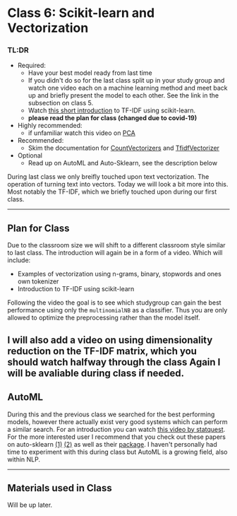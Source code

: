 # Class 6: Scikit-learn and Vectorization


### TL:DR
 - Required:
   - Have your best model ready from last time
   - If you didn't do so for the last class split up in your study group and watch one video each on a machine learning method and meet back up and briefly present the model to each other. See the link in the subsection on class 5.
   - Watch [this short introduction](https://www.youtube.com/watch?v=WN18JksF9Cg) to TF-IDF using scikit-learn.
   - **please read the plan for class (changed due to covid-19)**
 - Highly recommended:
   - if unfamiliar watch this video on [PCA](https://www.youtube.com/watch?v=FgakZw6K1QQ)
 - Recommended:
   - Skim the documentation for [CountVectorizers](https://scikit-learn.org/stable/modules/generated/sklearn.feature_extraction.text.CountVectorizer.html) and [TfidfVectorizer](https://scikit-learn.org/stable/modules/generated/sklearn.feature_extraction.text.TfidfVectorizer.html#sklearn.feature_extraction.text.TfidfVectorizer)
- Optional
  - Read up on AutoML and Auto-Sklearn, see the description below

During last class we only breifly touched upon text vectorization. The operation of turning text into vectors. Today we will look a bit more into this. Most notably the TF-IDF, which we briefly touched upon during our first class.

---

## Plan for Class
Due to the classroom size we will shift to a different classroom style similar to last class. 
The introduction will again be in a form of a video. Which will include:
* Examples of vectorization using n-grams, binary, stopwords and ones own tokenizer
* Introduction to TF-IDF using scikit-learn

Following the video the goal is to see which studygroup can gain the best performance using only the `multinomialNB` as a classifier. Thus you are only allowed to optimize the preprocessing rather than the model itself.

I will also add a video on using dimensionality reduction on the TF-IDF matrix, which you should watch halfway through the class
Again I will be avaliable during class if needed.
---



## AutoML
During this and the previous class we searched for the best performing models, however there actually exist very good systems which can perform a similar search. For an introduction you can watch [this video by statquest](https://www.youtube.com/watch?v=SEwxvjfxxmE). For the more interested user I recommend that you check out these papers on auto-sklearn [(1)](http://papers.nips.cc/paper/5872-efficient-and-robust-automated-machine-learning.pdf) [(2)](https://library.oapen.org/bitstream/handle/20.500.12657/23012/1007149.pdf?sequence=1#page=119) as well as their [package](https://automl.github.io/auto-sklearn/master/). I haven't personally had time to experiment with this during class but AutoML is a growing field, also within NLP.

---

## Materials used in Class
Will be up later.


<!--
* one-hot
* tf-idf
-->
